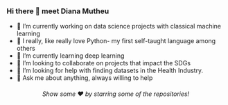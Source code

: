 ### Hi there 👋 meet **Diana Mutheu**

<!--
**bluemutheu/bluemutheu** is a ✨ _special_ ✨ repository because its `README.md` (this file) appears on your GitHub profile.

Here are some ideas to get you started:
-->

- 🔭 I’m currently working on data science projects with classical machine learning 
- 🌟 I really, like really love Python- my first self-taught language among others
- 🌱 I’m currently learning deep learning
- 👯 I’m looking to collaborate on projects that impact the SDGs
- 🤔 I’m looking for help with finding datasets in the Health Industry.
- 💬 Ask me about anything, always willing to help


<div align="center">

###### Show some ❤️ by starring some of the repositories!

</div>

<!--
- ⚡ Fun fact: ...
- 📫 How to reach me: ...
- 😄 Pronouns: ...
-->
 

